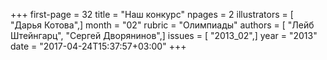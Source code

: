 +++
first-page = 32
title = "Наш конкурс"
npages = 2
illustrators = [ "Дарья Котова",]
month = "02"
rubric = "Олимпиады"
authors = [ "Лейб Штейнгарц", "Сергей Дворянинов",]
issues = [ "2013_02",]
year = "2013"
date = "2017-04-24T15:37:57+03:00"
+++

